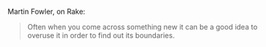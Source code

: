 Martin Fowler, on Rake:

> Often when you come across something new it can be a good idea to overuse it in order to find out its boundaries.

